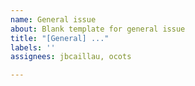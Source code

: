 ```yaml
---
name: General issue
about: Blank template for general issue
title: "[General] ..."
labels: ''
assignees: jbcaillau, ocots

---
```



